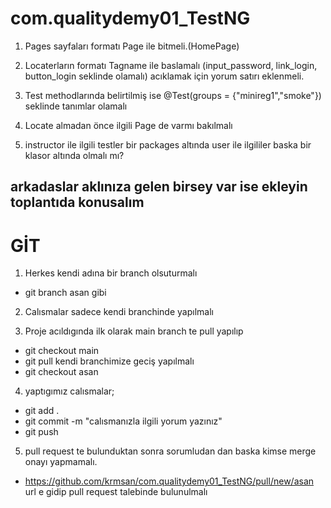 # com.qualitydemy01_TestNG
1. Pages sayfaları formatı Page ile bitmeli.(HomePage)

2.  Locaterların formatı Tagname ile baslamalı (input_password, link_login, button_login seklinde olamalı)
acıklamak için yorum satırı eklenmeli.

3. Test methodlarında belirtilmiş ise @Test(groups = {"minireg1","smoke"}) seklinde tanımlar olamalı
4. Locate almadan önce ilgili Page de varmı bakılmalı
5.  instructor ile ilgili testler bir packages altında 
user ile ilgililer baska bir klasor altında olmalı mı? 
## arkadaslar aklınıza gelen birsey var ise ekleyin toplantıda konusalım

# GİT
1. Herkes kendi adına bir branch olsuturmalı
* git branch asan    gibi
2. Calısmalar sadece kendi branchinde yapılmalı

3. Proje acıldıgında ilk olarak main branch te pull yapılıp
* git checkout main
* git pull
kendi branchimize geciş yapılmalı
* git checkout asan

4. yaptıgımız calısmalar;
* git add .
* git commit -m "calısmanızla ilgili yorum yazınız"
* git push

5. pull request te bulunduktan sonra sorumludan dan baska kimse
merge onayı yapmamalı.
* https://github.com/krmsan/com.qualitydemy01_TestNG/pull/new/asan
url e gidip pull request talebinde bulunulmalı


